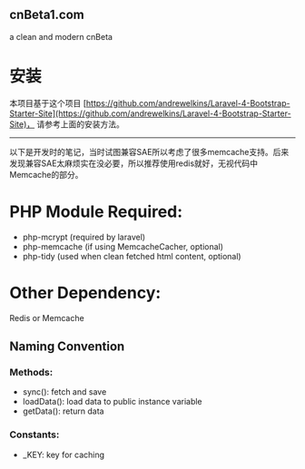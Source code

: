 cnBeta1.com
---

a clean and modern cnBeta

# 安装
本项目基于这个项目 [https://github.com/andrewelkins/Laravel-4-Bootstrap-Starter-Site](https://github.com/andrewelkins/Laravel-4-Bootstrap-Starter-Site)， 请参考上面的安装方法。


---
以下是开发时的笔记，当时试图兼容SAE所以考虑了很多memcache支持。后来发现兼容SAE太麻烦实在没必要，所以推荐使用redis就好，无视代码中Memcache的部分。

# PHP Module Required:

* php-mcrypt (required by laravel)
* php-memcache (if using MemcacheCacher, optional)
* php-tidy (used when clean fetched html content, optional)


# Other Dependency:
Redis or Memcache


## Naming Convention

### Methods:
* sync(): fetch and save
* loadData(): load data to public instance variable
* getData(): return data

### Constants:
* _KEY: key for caching
